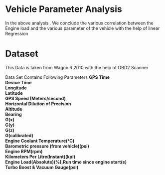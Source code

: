 # Vehicle Parameter Analysis

In the above analysis . We conclude the various correlation between the Engine load and the various parameter of the vehicle with the help of linear Regression


# Dataset
This Data is taken from Wagon R 2010 with the help of OBD2 Scanner

Data Set Contains Following Parameters
**GPS Time**<br/>
**Device Time**<br/>
**Longitude**<br/> 
**Latitude**<br/> 
**GPS Speed (Meters/second)**<br/> 
**Horizontal Dilution of Precision**<br/>
**Altitude**<br/> 
**Bearing**<br/> 
**G(x)**<br/>
**G(y)**<br/>
**G(z)**<br/>
**G(calibrated)**<br/>
**Engine Coolant Temperature(°C)**<br/>
**Barometric pressure (from vehicle)(psi)**<br/>
**Engine RPM(rpm)**<br/>
**Kilometers Per Litre(Instant)(kpl)**<br/>
**Engine Load(Absolute)(%),Run time since engine start(s)**<br/>
**Turbo Boost & Vacuum Gauge(psi)**<br/>	